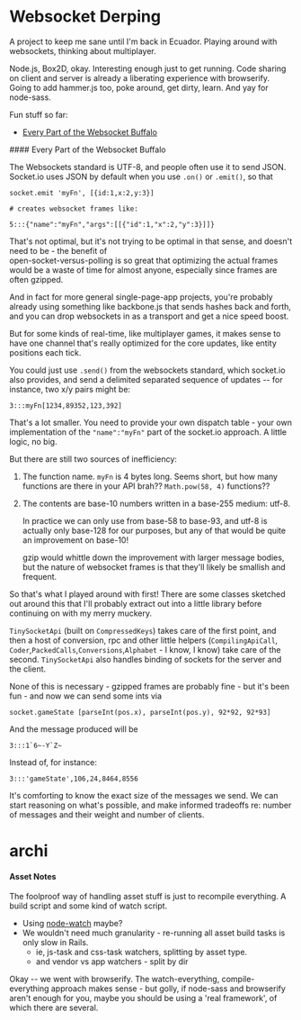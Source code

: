 
Websocket Derping
===

A project to keep me sane until I'm back in Ecuador. Playing around
with websockets, thinking about multiplayer.

Node.js, Box2D, okay. Interesting enough just to get running. Code sharing on
client and server is already a liberating experience with browserify.
Going to add hammer.js too, poke around, get dirty, learn. And yay for node-sass.

Fun stuff so far:

* [Every Part of the Websocket Buffalo](#buffalo)

<span id="buffalo">
#### Every Part of the Websocket Buffalo

The Websockets standard is UTF-8, and people often use it to 
send JSON. Socket.io uses JSON by default when you use `.on()` 
or `.emit()`, so that

    socket.emit 'myFn', [{id:1,x:2,y:3}]

    # creates websocket frames like:

    5:::{"name":"myFn","args":[[{"id":1,"x":2,"y":3}]]}

That's not optimal, but it's not trying to be optimal in that
sense, and doesn't need to be - the benefit of  
open-socket-versus-polling is so great that optimizing the actual frames would be 
a waste of time for almost anyone, especially since 
frames are often gzipped.

And in fact for more general single-page-app projects, you're
probably already using something like backbone.js that sends hashes
back and forth, and you can drop websockets in as a transport and get a nice 
speed boost.

But for some kinds of real-time, like multiplayer games, it makes
sense to have one channel that's really optimized for the core
updates, like entity positions each tick.

You could just use `.send()` from the websockets standard, which
socket.io also provides, and send a delimited separated sequence
of updates -- for instance, two x/y pairs might be:

    3:::myFn[1234,89352,123,392]

That's a lot smaller. You need to provide your own dispatch table - 
your own implementation of the `"name":"myFn"` part of the 
socket.io approach. A little logic, no big.

But there are still two sources of inefficiency:

1. The function name. `myFn` is 4 bytes long. Seems short, but
   how many functions are there in your API brah?? `Math.pow(58, 4)` 
   functions??
   
2. The contents are base-10 numbers written in a base-255
   medium: utf-8.
   
   In practice we can only use from base-58
   to base-93, and utf-8 is actually only base-128 for our 
   purposes, but any of that would be 
   quite an improvement on base-10!
   
   gzip would whittle down the improvement with larger message
   bodies, but the nature of websocket frames is that they'll
   likely be smallish and frequent.
   
So that's what I played around with first! There are some classes
sketched out around this that I'll probably extract out into 
a little library before continuing on with my merry
muckery.

`TinySocketApi` (built on `CompressedKeys`) takes care 
of the first point, and then a host of conversion, 
rpc and other little helpers (`CompilingApiCall`,
`Coder`,`PackedCalls`,`Conversions`,`Alphabet` - I know, I know) take 
care of the second. `TinySocketApi` also handles binding 
of sockets for the server and the client.

None of this is necessary - gzipped frames are probably fine -
but it's been fun - and now we can send some ints via

    socket.gameState [parseInt(pos.x), parseInt(pos.y), 92*92, 92*93]

And the message produced will be

    3:::1`6~-Y`Z~

Instead of, for instance:

    3:::'gameState',106,24,8464,8556

It's comforting to know the exact size of the messages 
we send. We can start reasoning on what's possible, and make informed
tradeoffs re: number of messages and their weight and number of clients.


archi
===

#### Asset Notes

The foolproof way of handling asset stuff is just
to recompile everything. A build script and some
kind of watch script.

- Using [node-watch](https://npmjs.org/package/node-watch) maybe?
- We wouldn't need much granularity - re-running all asset build tasks
  is only slow in Rails.
  - ie, js-task and css-task watchers, splitting by asset type.
  - and vendor vs app watchers - split by dir

Okay -- we went with browserify. The watch-everything,
compile-everything approach makes sense - but golly, 
if node-sass and browserify aren't enough for you, maybe
you should be using a 'real framework', of which there are several.


